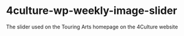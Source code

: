 # 4culture-wp-weekly-image-slider
The slider used on the Touring Arts homepage on the 4Culture website
